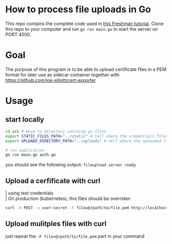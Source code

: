 # How to process file uploads in Go

This repo contains the complete code used in [this Freshman
tutorial](https://freshman.tech/file-upload-golang/). Clone this repo to your
computer and run `go run main.go` to start the server on PORT 4500.


# Goal

The purpose of this program is to be able to upload certificate files in a PEM format for later use as sidecar container together with https://github.com/joe-elliott/cert-exporter


# Usage

## start locally

```bash
cd src # move to directory containg go files
export STATIC_FILES_PATH="../static" # tell where the credentials files and index.html are stored, fallback to '.' if not defined
export UPLOADS_DIRECTORY_PATH="../uploads" # tell where the uploaded files should be stored, fallback to 'uploads' if not defined

# run application
go run main.go auth.go
```

you should see the following output: `fileupload server ready`


## Upload a cerfificate with curl

| using test credentials  
| On production (kubernetes), this files should be overriden

```bash
curl -X POST -u user:secret -F file=@/path/to/file.pem http://localhost:4500/upload
```

## Upload mulitples files with curl

just repeat the `-F file=@/path/to/file.pem` part in your command